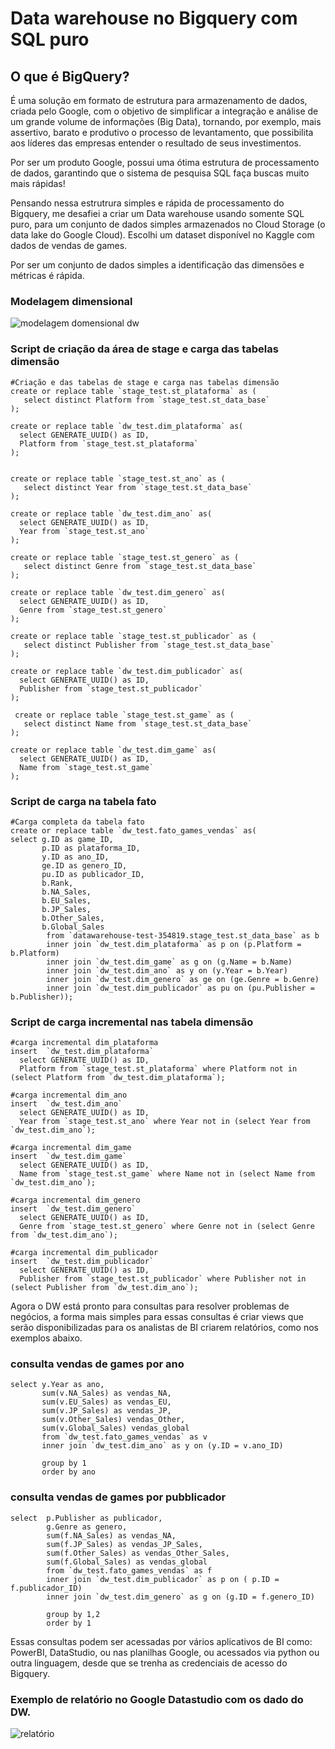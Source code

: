 # Data warehouse no Bigquery com SQL puro

## O que é BigQuery?
É uma solução em formato de estrutura para armazenamento de dados, criada pelo Google, com o objetivo de simplificar a integração e análise de um grande volume de informações (Big Data), tornando, por exemplo, mais assertivo, barato e produtivo o processo de levantamento, que possibilita aos líderes das empresas entender o resultado de seus investimentos.

Por ser um produto Google, possui uma ótima estrutura de processamento de dados, garantindo que o sistema de pesquisa SQL faça buscas muito mais rápidas!

Pensando nessa estrutrura simples e rápida de processamento do Bigquery, me desafiei a criar um Data warehouse usando somente SQL puro, para um conjunto de dados simples armazenados no Cloud Storage (o data lake do Google Cloud). Escolhi um dataset disponível no Kaggle com dados de vendas de games.

Por ser um conjunto de dados simples a identificação das dimensões e métricas é rápida.

### Modelagem dimensional
![modelagem domensional dw](C:\Users\EBMquintto\Pictures\modelagem-dw-games.png)

### Script de criação da área de stage e carga das tabelas dimensão

```
#Criação e das tabelas de stage e carga nas tabelas dimensão
create or replace table `stage_test.st_plataforma` as (
   select distinct Platform from `stage_test.st_data_base`
);

create or replace table `dw_test.dim_plataforma` as(
  select GENERATE_UUID() as ID,
  Platform from `stage_test.st_plataforma` 
);


create or replace table `stage_test.st_ano` as (
   select distinct Year from `stage_test.st_data_base`
);

create or replace table `dw_test.dim_ano` as(
  select GENERATE_UUID() as ID,
  Year from `stage_test.st_ano`
);

create or replace table `stage_test.st_genero` as (
   select distinct Genre from `stage_test.st_data_base`
);

create or replace table `dw_test.dim_genero` as(
  select GENERATE_UUID() as ID,
  Genre from `stage_test.st_genero`
);

create or replace table `stage_test.st_publicador` as (
   select distinct Publisher from `stage_test.st_data_base`
);

create or replace table `dw_test.dim_publicador` as(
  select GENERATE_UUID() as ID,
  Publisher from `stage_test.st_publicador`
);

 create or replace table `stage_test.st_game` as (
   select distinct Name from `stage_test.st_data_base`
);

create or replace table `dw_test.dim_game` as(
  select GENERATE_UUID() as ID,
  Name from `stage_test.st_game`
);
```

### Script de carga na tabela fato

```
#Carga completa da tabela fato
create or replace table `dw_test.fato_games_vendas` as(
select g.ID as game_ID,
       p.ID as plataforma_ID,
       y.ID as ano_ID,
       ge.ID as genero_ID,
       pu.ID as publicador_ID,
       b.Rank, 
       b.NA_Sales,
       b.EU_Sales,
       b.JP_Sales,
       b.Other_Sales,
       b.Global_Sales
        from `datawarehouse-test-354819.stage_test.st_data_base` as b
        inner join `dw_test.dim_plataforma` as p on (p.Platform = b.Platform)
        inner join `dw_test.dim_game` as g on (g.Name = b.Name)
        inner join `dw_test.dim_ano` as y on (y.Year = b.Year)
        inner join `dw_test.dim_genero` as ge on (ge.Genre = b.Genre)
        inner join `dw_test.dim_publicador` as pu on (pu.Publisher = b.Publisher));
```
### Script de carga incremental nas tabela dimensão

```
#carga incremental dim_plataforma
insert  `dw_test.dim_plataforma` 
  select GENERATE_UUID() as ID,
  Platform from `stage_test.st_plataforma` where Platform not in (select Platform from `dw_test.dim_plataforma`);

#carga incremental dim_ano
insert  `dw_test.dim_ano`
  select GENERATE_UUID() as ID,
  Year from `stage_test.st_ano` where Year not in (select Year from `dw_test.dim_ano`);

#carga incremental dim_game
insert  `dw_test.dim_game`
  select GENERATE_UUID() as ID,
  Name from `stage_test.st_game` where Name not in (select Name from `dw_test.dim_ano`);

#carga incremental dim_genero
insert  `dw_test.dim_genero`
  select GENERATE_UUID() as ID,
  Genre from `stage_test.st_genero` where Genre not in (select Genre from `dw_test.dim_ano`);

#carga incremental dim_publicador
insert  `dw_test.dim_publicador`
  select GENERATE_UUID() as ID,
  Publisher from `stage_test.st_publicador` where Publisher not in (select Publisher from `dw_test.dim_ano`);
```
Agora o DW está pronto para consultas para resolver problemas de negócios, a forma mais simples para essas consultas é criar views que serão disponibilizadas para os analistas de BI criarem relatórios, como nos exemplos abaixo.

### consulta vendas de games por ano

```
select y.Year as ano,
       sum(v.NA_Sales) as vendas_NA,
       sum(v.EU_Sales) as vendas_EU,
       sum(v.JP_Sales) as vendas_JP,
       sum(v.Other_Sales) vendas_Other,
       sum(v.Global_Sales) vendas_global
       from `dw_test.fato_games_vendas` as v
       inner join `dw_test.dim_ano` as y on (y.ID = v.ano_ID)

       group by 1
       order by ano
```
### consulta vendas de games por pubblicador

```
select  p.Publisher as publicador,
        g.Genre as genero,
        sum(f.NA_Sales) as vendas_NA,
        sum(f.JP_Sales) as vendas_JP_Sales,
        sum(f.Other_Sales) as vendas_Other_Sales,
        sum(f.Global_Sales) as vendas_global
        from `dw_test.fato_games_vendas` as f
        inner join `dw_test.dim_publicador` as p on ( p.ID = f.publicador_ID)
        inner join `dw_test.dim_genero` as g on (g.ID = f.genero_ID)

        group by 1,2
        order by 1
```
Essas consultas podem ser acessadas por vários aplicativos de BI como: PowerBI, DataStudio, ou nas planilhas Google, ou acessados via python ou outra linguagem, desde que se trenha as credenciais de acesso do Bigquery.

### Exemplo de relatório no Google Datastudio com os dado do DW.
![relatório](C:\Users\EBMquintto\Pictures\relatorio-dw.png)

